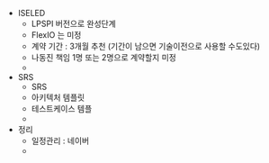 - ISELED
	- LPSPI 버전으로 완성단계
	- FlexIO 는 미정
	- 계약 기간 : 3개월 추천 (기간이 남으면 기술이전으로 사용할 수도있다)
	- 나동진 책임 1명 또는 2명으로 계약할지 미정
	-
- SRS
	- SRS
	- 아키텍처 템플릿
	- 테스트케이스 템플
	-
- 정리
	- 일정관리 : 네이버
	-